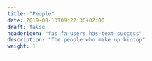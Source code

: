 ```yaml
---
title: "People"
date: 2019-08-13T09:22:36+02:00
draft: false
headericon: "fas fa-users has-text-success"
description: "The people who make up biotop"
weight: 1
---
```

